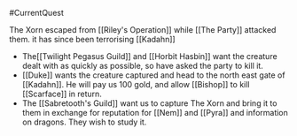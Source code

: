 #CurrentQuest

The Xorn escaped from [[Riley's Operation]] while [[The Party]] attacked them.
it has since been terrorising [[Kadahn]]

- The[[Twilight Pegasus Guild]] and [[Horbit Hasbin]] want the creature dealt with as quickly as possible, so have asked the party to kill it.
- [[Duke]] wants the creature captured and head to the north east gate of [[Kadahn]]. He will pay us 100 gold, and allow [[Bishop]] to kill [[Scarface]] in return.
- The [[Sabretooth's Guild]] want us to capture The Xorn and bring it to them in exchange for reputation for [[Nem]] and [[Pyra]] and information on dragons. They wish to study it.


